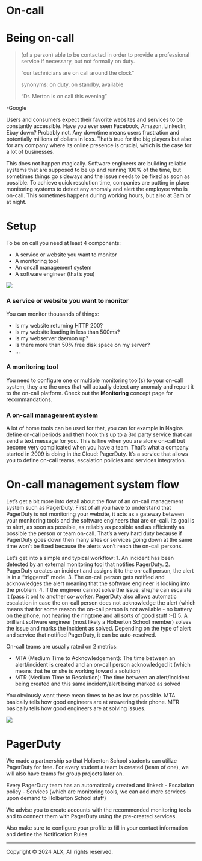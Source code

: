 On-call
=======

Being on-call
=============

> (of a person) able to be contacted in order to provide a professional service if necessary, but not formally on duty.
> 
> “our technicians are on call around the clock”
> 
> synonyms: on duty, on standby, available
> 
> “Dr. Merton is on call this evening”

\-Google

Users and consumers expect their favorite websites and services to be constantly accessible. Have you ever seen Facebook, Amazon, LinkedIn, Ebay down? Probably not. Any downtime means users frustration and potentially millions of dollars in loss. That’s true for the big players but also for any company where its online presence is crucial, which is the case for a lot of businesses.

This does not happen magically. Software engineers are building reliable systems that are supposed to be up and running 100% of the time, but sometimes things go sideways and the issue needs to be fixed as soon as possible. To achieve quick resolution time, companies are putting in place monitoring systems to detect any anomaly and alert the employee who is on-call. This sometimes happens during working hours, but also at 3am or at night.

Setup
=====

To be on call you need at least 4 components:

*   A service or website you want to monitor
*   A monitoring tool
*   An oncall management system
*   A software engineer (that’s you)

![](https://s3.amazonaws.com/alx-intranet.hbtn.io/uploads/medias/2020/9/35d138aa05cb69a538bd539ce2304eda50f74215.png?X-Amz-Algorithm=AWS4-HMAC-SHA256&X-Amz-Credential=AKIARDDGGGOUSBVO6H7D%2F20240117%2Fus-east-1%2Fs3%2Faws4_request&X-Amz-Date=20240117T075157Z&X-Amz-Expires=86400&X-Amz-SignedHeaders=host&X-Amz-Signature=f30bddeb3d95f3c5f30dcf17301fdc09cd374820d990f0573dba0fecf47bf37d)

### A service or website you want to monitor

You can monitor thousands of things:

*   Is my website returning HTTP 200?
*   Is my website loading in less than 500ms?
*   Is my webserver daemon up?
*   Is there more than 50% free disk space on my server?
*   …

### A monitoring tool

You need to configure one or multiple monitoring tool(s) to your on-call system, they are the ones that will actually detect any anomaly and report it to the on-call platform. Check out the **Monitoring** concept page for recommandations.

### A on-call management system

A lot of home tools can be used for that, you can for example in Nagios define on-call periods and then hook this up to a 3rd party service that can send a text message for you. This is fine when you are alone on-call but become very complicated when you have a team. That’s what a company started in 2009 is doing in the Cloud: PagerDuty. It’s a service that allows you to define on-call teams, escalation policies and services integration.

On-call management system flow
==============================

Let’s get a bit more into detail about the flow of an on-call management system such as PagerDuty. First of all you have to understand that PagerDuty is not monitoring your website, it acts as a gateway between your monitoring tools and the software engineers that are on-call. Its goal is to alert, as soon as possible, as reliably as possible and as efficiently as possible the person or team on-call. That’s a very hard duty because if PagerDuty goes down then many sites or services going down at the same time won’t be fixed because the alerts won’t reach the on-call persons.

Let’s get into a simple and typical workflow: 1. An incident has been detected by an external monitoring tool that notifies PagerDuty. 2. PagerDuty creates an incident and assigns it to the on-call person, the alert is in a “triggered” mode. 3. The on-call person gets notified and acknowledges the alert meaning that the software engineer is looking into the problem. 4. If the engineer cannot solve the issue, she/he can escalate it (pass it on) to another co-worker. PagerDuty also allows automatic escalation in case the on-call person does not acknowledge the alert (which means that for some reason the on-call person is not available - no battery on the phone, not hearing the ringtone and all sorts of good stuff :-)) 5. A brilliant software engineer (most likely a Holberton School member) solves the issue and marks the incident as solved. Depending on the type of alert and service that notified PagerDuty, it can be auto-resolved.

On-call teams are usually rated on 2 metrics:

*   MTA (Medium Time to Acknowledgement): The time between an alert/incident is created and an on-call person acknowledged it (which means that he or she is working toward a solution)
*   MTR (Medium Time to Resolution): The time between an alert/incident being created and this same incident/alert being marked as solved

You obviously want these mean times to be as low as possible. MTA basically tells how good engineers are at answering their phone. MTR basically tells how good engineers are at solving issues.

![](https://s3.amazonaws.com/alx-intranet.hbtn.io/uploads/medias/2020/9/7abaa7f278f15dc952fd770e20922edb53c2b85b.png?X-Amz-Algorithm=AWS4-HMAC-SHA256&X-Amz-Credential=AKIARDDGGGOUSBVO6H7D%2F20240117%2Fus-east-1%2Fs3%2Faws4_request&X-Amz-Date=20240117T075157Z&X-Amz-Expires=86400&X-Amz-SignedHeaders=host&X-Amz-Signature=d2323c053a58941341434efeb579289aff51d1faeb3711f32c99c347a1260ccb)

PagerDuty
=========

We made a partnership so that Holberton School students can utilize PagerDuty for free. For every student a team is created (team of one), we will also have teams for group projects later on.

Every PagerDuty team has an automatically created and linked: - Escalation policy - Services (which are monitoring tools, we can add more services upon demand to Holberton School staff)

We advise you to create accounts with the recommended monitoring tools and to connect them with PagerDuty using the pre-created services.

Also make sure to configure your profile to fill in your contact information and define the Notification Rules

-----

Copyright © 2024 ALX, All rights reserved.
